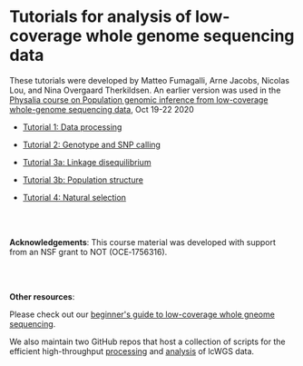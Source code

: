 # Tutorials for analysis of low-coverage whole genome sequencing data

These tutorials were developed by Matteo Fumagalli, Arne Jacobs, Nicolas Lou, and Nina Overgaard Therkildsen. An earlier version was used in the [Physalia course on Population genomic inference from low-coverage whole-genome sequencing data](https://www.physalia-courses.org/courses-workshops/course64/), Oct 19-22 2020

* [Tutorial 1: Data processing](https://github.com/nt246/lcwgs-guide-tutorial/blob/main/tutorial1_data_processing/markdowns/data_processing.md)

* [Tutorial 2: Genotype and SNP calling](https://github.com/nt246/lcwgs-guide-tutorial/blob/main/tutorial2_genotype_snp_calling/markdowns/00_introduction.md)

* [Tutorial 3a: Linkage disequilibrium](https://github.com/nt246/lcwgs-guide-tutorial/blob/main/tutorial3_ld_popstructure/markdowns/ld.md)

* [Tutorial 3b: Population structure](https://github.com/nt246/lcwgs-guide-tutorial/blob/main/tutorial3_ld_popstructure/markdowns/day3_PCA_Admixture_practicals.md)

* [Tutorial 4: Natural selection](https://github.com/nt246/lcwgs-guide-tutorial/blob/main/tutorial4_selection/markdowns/01_sfs.md)


<br>
<br>

**Acknowledgements**: This course material was developed with support from an NSF grant to NOT (OCE‐1756316).

<br>
<br>

**Other resources**: 

Please check out our [beginner's guide to low-coverage whole gneome sequencing](https://doi.org/10.1111/mec.16077).

We also maintain two GitHub repos that host a collection of scripts for the efficient high-throughput [processing](https://github.com/therkildsen-lab/data-processing) and [analysis](https://github.com/therkildsen-lab/genomic-data-analysis) of lcWGS data.


